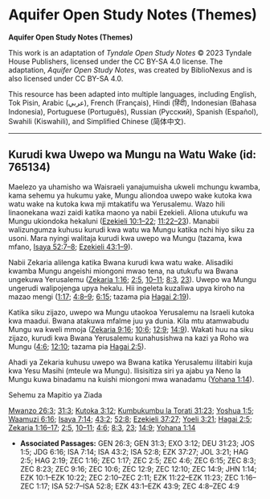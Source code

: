 # Aquifer Open Study Notes (Themes)

**Aquifer Open Study Notes (Themes)**

This work is an adaptation of *Tyndale Open Study Notes* © 2023 Tyndale House Publishers, licensed under the CC BY\-SA 4\.0 license. The adaptation, *Aquifer Open Study Notes*, was created by BiblioNexus and is also licensed under CC BY\-SA 4\.0\.

This resource has been adapted into multiple languages, including English, Tok Pisin, Arabic (عربي), French (Français), Hindi (हिंदी), Indonesian (Bahasa Indonesia), Portuguese (Português), Russian (Русский), Spanish (Español), Swahili (Kiswahili), and Simplified Chinese (简体中文).



--------------------------------

## Kurudi kwa Uwepo wa Mungu na Watu Wake (id: 765134)

Maelezo ya uhamisho wa Waisraeli yanajumuisha ukweli mchungu kwamba, kama sehemu ya hukumu yake, Mungu aliondoa uwepo wake kutoka kwa watu wake na kutoka kwa mji mtakatifu wa Yerusalemu. Wazo hili linaonekana wazi zaidi katika maono ya nabii Ezekieli. Aliona utukufu wa Mungu ukiondoka hekaluni ([Ezekieli 10:1–22](https://ref.ly/Ezek10:1-Ezek10:22); [11:22–23](https://ref.ly/Ezek11:22-Ezek11:23)). Manabii walizungumza kuhusu kurudi kwa watu wa Mungu katika nchi hiyo siku za usoni. Mara nyingi walitaja kurudi kwa uwepo wa Mungu (tazama, kwa mfano, [Isaya 52:7–8](https://ref.ly/Isa52:7-Isa52:8); [Ezekieli 43:1–9](https://ref.ly/Ezek43:1-Ezek43:9)).

Nabii Zekaria alilenga katika Bwana kurudi kwa watu wake. Alisadiki kwamba Mungu angeishi miongoni mwao tena, na utukufu wa Bwana ungekuwa Yerusalemu ([Zekaria 1:16](https://ref.ly/Zech1:16); [2:5](https://ref.ly/Zech2:5), [10–11](https://ref.ly/Zech2:10-Zech2:11); [8:3](https://ref.ly/Zech8:3), [23](https://ref.ly/Zech8:23)). Uwepo wa Mungu ungerudi walipojenga upya hekalu. Hii ingeleta kuzaliwa upya kiroho na mazao mengi ([1:17](https://ref.ly/Zech1:17); [4:8–9](https://ref.ly/Zech4:8-Zech4:9); [6:15](https://ref.ly/Zech6:15); tazama pia [Hagai 2:19](https://ref.ly/Hag2:19)).

Katika siku zijazo, uwepo wa Mungu utaokoa Yerusalemu na Israeli kutoka kwa maadui. Bwana atakuwa mfalme juu ya dunia. Kila mtu atamwabudu Mungu wa kweli mmoja ([Zekaria 9:16](https://ref.ly/Zech9:16); [10:6](https://ref.ly/Zech10:6); [12:9](https://ref.ly/Zech12:9); [14:9](https://ref.ly/Zech14:9)). Wakati huu na siku zijazo, kurudi kwa Bwana Yerusalemu kunahusishwa na kazi ya Roho wa Mungu ([4:6](https://ref.ly/Zech4:6); [12:10](https://ref.ly/Zech12:10); tazama pia [Hagai 2:5](https://ref.ly/Hag2:5)).

Ahadi ya Zekaria kuhusu uwepo wa Bwana katika Yerusalemu ilitabiri kuja kwa Yesu Masihi (mteule wa Mungu). Ilisisitiza siri ya ajabu ya Neno la Mungu kuwa binadamu na kuishi miongoni mwa wanadamu ([Yohana 1:14](https://ref.ly/John1:14)).

Sehemu za Mapitio ya Ziada

[Mwanzo 26:3](https://ref.ly/Gen26:3); [31:3](https://ref.ly/Gen31:3); [Kutoka 3:12](https://ref.ly/Exod3:12); [Kumbukumbu la Torati 31:23](https://ref.ly/Deut31:23); [Yoshua 1:5](https://ref.ly/Josh1:5); [Waamuzi 6:16](https://ref.ly/Judg6:16); [Isaya 7:14](https://ref.ly/Isa7:14); [43:2](https://ref.ly/Isa43:2); [52:8](https://ref.ly/Isa52:8); [Ezekieli 37:27](https://ref.ly/Ezek37:27); [Yoeli 3:21](https://ref.ly/Joel3:21); [Hagai 2:5](https://ref.ly/Hag2:5); [Zekaria 1:16–17](https://ref.ly/Zech1:16-Zech1:17); [2:5](https://ref.ly/Zech2:5), [10–11](https://ref.ly/Zech2:10-Zech2:11); [4:6](https://ref.ly/Zech4:6); [8:3](https://ref.ly/Zech8:3), [23](https://ref.ly/Zech8:23); [14:9](https://ref.ly/Zech14:9); [Yohana 1:14](https://ref.ly/John1:14)

* **Associated Passages:** GEN 26:3; GEN 31:3; EXO 3:12; DEU 31:23; JOS 1:5; JDG 6:16; ISA 7:14; ISA 43:2; ISA 52:8; EZK 37:27; JOL 3:21; HAG 2:5; HAG 2:19; ZEC 1:16; ZEC 1:17; ZEC 2:5; ZEC 4:6; ZEC 6:15; ZEC 8:3; ZEC 8:23; ZEC 9:16; ZEC 10:6; ZEC 12:9; ZEC 12:10; ZEC 14:9; JHN 1:14; EZK 10:1–EZK 10:22; ZEC 2:10–ZEC 2:11; EZK 11:22–EZK 11:23; ZEC 1:16–ZEC 1:17; ISA 52:7–ISA 52:8; EZK 43:1–EZK 43:9; ZEC 4:8–ZEC 4:9

